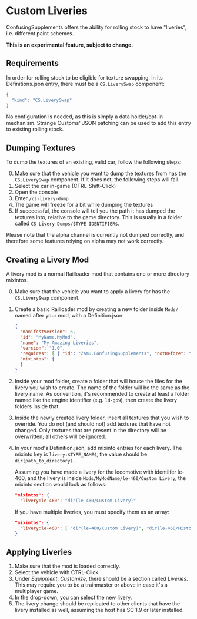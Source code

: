 # Custom Liveries

ConfusingSupplements offers the ability for rolling stock to have "liveries", i.e. different paint schemes.

**This is an experimental feature, subject to change.**

## Requirements

In order for rolling stock to be eligible for texture swapping, in its Definitions.json entry, there must be a `CS.LiverySwap` component:

```cs
{
  "kind": "CS.LiverySwap"
}
```

No configuration is needed, as this is simply a data holder/opt-in mechanism. Strange Customs' JSON patching can be used to add this entry to existing rolling stock.

## Dumping Textures

To dump the textures of an existing, valid car, follow the following steps:

0. Make sure that the vehicle you want to dump the textures from has the `CS.LiverySwap` component. If it does not, the following steps will fail.
1. Select the car in-game (CTRL-Shift-Click)
2. Open the console
3. Enter `/cs-livery-dump`
4. The game will freeze for a bit while dumping the textures
5. If succcessful, the console will tell you the path it has dumped the textures into, relative to the game directory. This is usually in a folder called `CS Livery Dumps/$TYPE IDENTIFIER$`.

Please note that the alpha channel is currently not dumped correctly, and therefore some features relying on alpha may not work correctly.

## Creating a Livery Mod

A livery mod is a normal Railloader mod that contains one or more directory mixintos.

0. Make sure that the vehicle you want to apply a livery for has the `CS.LiverySwap` component.
1. Create a basic Railloader mod by creating a new folder inside `Mods/` named after your mod, with a Definition.json:
   ```json
   {
     "manifestVersion": 6,
     "id": "MyName.MyMod",
     "name": "My Amazing Liveries",
     "version": "1.0",
     "requires": [ { "id": "Zamu.ConfusingSupplements", "notBefore": "1.1.0" } ],
     "mixintos": {
     }
   }
   ```
2. Inside your mod folder, create a folder that will house the files for the livery you wish to create. The name of the folder will be the same as the livery name. As convention, it's recommended to create at least a folder
   named like the engine identifier (e.g. `ld-gp9`), then create the livery folders inside that.
3. Inside the newly created livery folder, insert all textures that you wish to override. You do not (and should not) add textures that have not changed. Only textures that are present in the directory will be overwritten; all others will be ignored.
4. In your mod's Definition.json, add mixinto entries for each livery. The mixinto key is `livery:$TYPE_NAME$`, the value should be `dir(path_to_directory)`.

   Assuming you have made a livery for the locomotive with identiifer le-460, and the livery is inside `Mods/MyModName/le-460/Custom Livery`, the mixinto section would look as follows:
   ```json
   "mixintos": {
     "livery:le-460": "dir(le-460/Custom Livery)"
   ```

   If you have multiple liveries, you must specify them as an array:
   ```json
   "mixintos": {
     "livery:le-460": [ "dir(le-460/Custom Livery)", "dir(le-460/Historical Livery)" ]
   }
   ```

## Applying Liveries

1. Make sure that the mod is loaded correctly.
2. Select the vehicle with CTRL-Click.
3. Under _Equipment_, _Customize_, there should be a section called _Liveries_. This may require you to be a trainmaster or above in case it's a multiplayer game.
4. In the drop-down, you can select the new livery.
5. The livery change should be replicated to other clients that have the livery installed as well, assuming the host has SC 1.9 or later installed.
